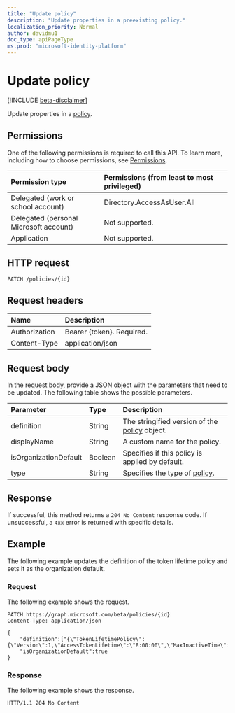 ```yaml
---
title: "Update policy"
description: "Update properties in a preexisting policy."
localization_priority: Normal
author: davidmu1
doc_type: apiPageType
ms.prod: "microsoft-identity-platform"
---
```


# Update policy

[!INCLUDE [beta-disclaimer](../../includes/beta-disclaimer.md)]

Update properties in a [policy](../resources/policy.md).

## Permissions
One of the following permissions is required to call this API. To learn more, including how to choose permissions, see [Permissions](/graph/permissions-reference).

|Permission type      | Permissions (from least to most privileged)              |
|:--------------------|:---------------------------------------------------------|
|Delegated (work or school account) | Directory.AccessAsUser.All    |
|Delegated (personal Microsoft account) | Not supported.    |
|Application | Not supported. |

## HTTP request
<!-- { "blockType": "ignored" } -->
```http
PATCH /policies/{id}
```
## Request headers
| Name | Description |
|:---- |:----------- |
| Authorization  | Bearer {token}. Required. |
| Content-Type | application/json |

## Request body
In the request body, provide a JSON object with the parameters that need to be updated. The following table shows the possible parameters.

| Parameter	   | Type	|Description|
|:---------------|:--------|:----------|
|definition|String|The stringified version of the [policy](../resources/policy.md) object.|
|displayName|String|A custom name for the policy.|
|isOrganizationDefault|Boolean|Specifies if this policy is applied by default.|
|type|String|Specifies the type of [policy](../resources/policy.md).|

## Response

If successful, this method returns a `204 No Content` response code. If unsuccessful, a `4xx` error is returned with specific details.

## Example
The following example updates the definition of the token lifetime policy and sets it as the organization default.

### Request
The following example shows the request.

<!-- {
  "blockType": "request",
  "name": "update_policy"
}-->
```http
PATCH https://graph.microsoft.com/beta/policies/{id}
Content-Type: application/json

{
	"definition":["{\"TokenLifetimePolicy\":{\"Version\":1,\"AccessTokenLifetime\":\"8:00:00\",\"MaxInactiveTime\":\"20:00:00\"}}"],
	"isOrganizationDefault":true
}
```

### Response
The following example shows the response. 

<!-- {
  "blockType": "response",
  "truncated": true
} -->
```http
HTTP/1.1 204 No Content
```

<!-- uuid: 8fcb5dbc-d5aa-4681-8e31-b001d5168d79
2015-10-25 14:57:30 UTC -->
<!--
{
  "type": "#page.annotation",
  "description": "message: updateReply",
  "keywords": "",
  "section": "documentation",
  "tocPath": "",
  "suppressions": []
}
-->